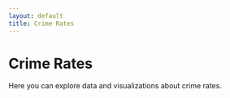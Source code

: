 ```yaml
---
layout: default
title: Crime Rates
---
```


# Crime Rates
Here you can explore data and visualizations about crime rates.
